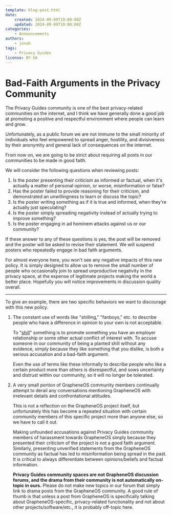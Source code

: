 ```yaml
---
template: blog-post.html
date:
    created: 2024-09-09T19:00:00Z
    updated: 2024-09-09T19:00:00Z
categories:
    - Announcements
authors:
    - jonah
tags:
    - Privacy Guides
license: BY-SA
---
```

# Bad-Faith Arguments in the Privacy Community

The Privacy Guides community is one of the best privacy-related communities on the internet, and I think we have generally done a good job at promoting a positive and respectful environment where people can learn and grow.

Unfortunately, as a public forum we are not immune to the small minority of individuals who feel empowered to spread anger, hostility, and divisiveness by their anonymity and general lack of consequences on the internet.<!-- more -->

From now on, we are going to be strict about requiring all posts in our communities to be made in good faith.

We will consider the following questions when reviewing posts:

1. Is the poster presenting their criticism as informed or factual, when it's actually a matter of personal opinion, or worse, misinformation or false?
2. Has the poster failed to provide reasoning for their criticism, and demonstrated an unwillingness to learn or discuss the topic?
3. Is the poster writing something as if it is true and informed, when they're actually just speculating?
4. Is the poster simply spreading negativity instead of actually trying to improve something?
5. Is the poster engaging in ad hominem attacks against us or our community?

If these answer to any of these questions is yes, the post will be removed and the poster will be asked to revise their statement. We will suspend posters who repeatedly engage in bad faith arguments.

For almost everyone here, you won't see any negative impacts of this new policy. It is simply designed to allow us to remove the small number of people who occasionally join to spread unproductive negativity in the privacy space, at the expense of legitimate projects making the world a better place. Hopefully you will notice improvements in discussion quality overall.

---

To give an example, there are two specific behaviors we want to discourage with this new policy.

1. The constant use of words like "shilling," "fanboys," etc. to describe people who have a difference in opinion to your own is not acceptable.

    To "[shill](https://en.wikipedia.org/wiki/Shill)" something is to promote something you have an employer relationship or some other actual conflict of interest with. To accuse someone in our community of being a planted shill without any evidence, simply because they like something that you dislike, is both a serious accusation and a bad-faith argument.

    Even the use of terms like these informally to describe people who like a certain product more than others is disrespectful, and sows uncertainty and distrust within our community, so it will no longer be tolerated.

2. A very small portion of GrapheneOS community members continually attempt to derail any conversations mentioning GrapheneOS with irrelevant details and confrontational attitudes.

    This is not a reflection on the GrapheneOS project itself, but unfortunately this has become a repeated situation with certain community members of this specific project more than anyone else, so we have to call it out.

    Making unfounded accusations against Privacy Guides community members of harassment towards GrapheneOS simply because they presented their criticism of the project is not a good faith argument. Similarly, presenting unverified statements from the GrapheneOS community as factual has led to misinformation being spread in the past. It is critical to always differentiate between opinions/beliefs and factual information.

    **Privacy Guides community spaces are not GrapheneOS discussion forums, and the drama from their community is not automatically on-topic in ours.** Please do not make new topics in our forum that simply link to drama posts from the GrapheneOS community. A good rule of thumb is that unless a post from GrapheneOS is specifically talking about GrapheneOS-specific, privacy-related functionality and not about other projects/software/etc., it is probably off-topic here.

